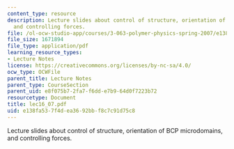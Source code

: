 ```yaml
---
content_type: resource
description: Lecture slides about control of structure, orientation of BCP microdomains,
  and controlling forces.
file: /ol-ocw-studio-app/courses/3-063-polymer-physics-spring-2007/e138fa537f4dea3692bbf8c7c91d75c8_lec16_07.pdf
file_size: 1671894
file_type: application/pdf
learning_resource_types:
- Lecture Notes
license: https://creativecommons.org/licenses/by-nc-sa/4.0/
ocw_type: OCWFile
parent_title: Lecture Notes
parent_type: CourseSection
parent_uid: e8f075b7-2fa7-f6dd-e7b9-64d0f7223b72
resourcetype: Document
title: lec16_07.pdf
uid: e138fa53-7f4d-ea36-92bb-f8c7c91d75c8
---
```

Lecture slides about control of structure, orientation of BCP microdomains, and controlling forces.